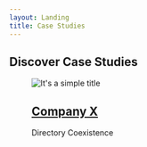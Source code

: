 ```yaml
---
layout: Landing
title: Case Studies
---
```


## Discover Case Studies

<figure class="main-card main-card_size_large">
  <img
    class="main-card__image"
    src="https://picsum.photos/200/300"
    alt="It's a simple title"
  >
  <figcaption class="main-card__body">
    <h2 class="main-card__title">
      <a
        class="main-card__main-link"
        href="#"
      >
        Company X
      </a>
    </h2>
    <div class="main-card__wrapper">
      <span class="main-card__tag">
        Directory Coexistence
      </span>
  </figcaption>
</figure>
